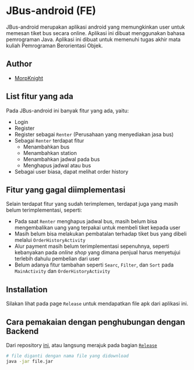 # JBus-android (FE)
JBus-android merupakan aplikasi android yang memungkinkan user untuk memesan tiket bus secara online. Aplikasi ini dibuat menggunakan bahasa pemrograman Java. Aplikasi ini dibuat untuk memenuhi tugas akhir mata kuliah Pemrograman Berorientasi Objek.

## Author
- [MorpKnight](https://github.com/MorpKnight)

## List fitur yang ada

Pada JBus-android ini banyak fitur yang ada, yaitu:
- Login
- Register
- Register sebagai `Renter` (Perusahaan yang menyediakan jasa bus)
- Sebagai `Renter` terdapat fitur
    - Menambahkan bus
    - Menambahkan station
    - Menambahkan jadwal pada bus
    - Menghapus jadwal atau bus
- Sebagai user biasa, dapat melihat order history

## Fitur yang gagal diimplementasi

Selain terdapat fitur yang sudah terimplemen, terdapat juga yang masih belum terimplementasi, seperti:
- Pada saat `Renter` menghapus jadwal bus, masih belum bisa mengembalikan uang yang terpakai untuk membeli tiket kepada user
- Masih belum bisa melakukan pembatalan terhadap tiket bus yang dibeli melalui `OrderHistoryActivity`
- Alur payment masih belum terimplementasi sepenuhnya, seperti kebanyakan pada *online shop* yang dimana penjual harus menyetujui terlebih dahulu pembelian dari user
- Belum adanya fitur tambahan seperti `Searc`, `Filter`, dan `Sort` pada `MainActivity` dan `OrderHistoryActivity`

## Installation
Silakan lihat pada page `Release` untuk mendapatkan file apk dari aplikasi ini.

## Cara pemakaian dengan penghubungan dengan Backend

Dari repository [ini](https://github.com/MorpKnight/JBus), atau langsung merajuk pada bagian [`Release`](https://github.com/MorpKnight/JBus/releases)

```bash
# file diganti dengan nama file yang didownload
java -jar file.jar
```